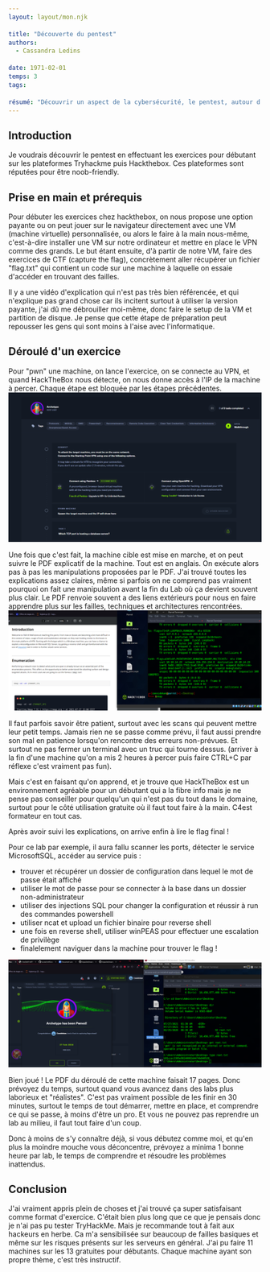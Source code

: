 ```yaml
---
layout: layout/mon.njk

title: "Découverte du pentest"
authors:
  - Cassandra Ledins

date: 1971-02-01
temps: 3
tags:

résumé: "Découvrir un aspect de la cybersécurité, le pentest, autour d'exercices en ligne variés"
---
```


## Introduction

Je voudrais découvrir le pentest en effectuant les exercices pour débutant sur les plateformes Tryhackme puis Hackthebox. Ces plateformes sont réputées pour être noob-friendly.

## Prise en main et prérequis

Pour débuter les exercices chez hackthebox, on nous propose une option payante ou on peut jouer sur le navigateur directement avec une VM (machine virtuelle) personnalisée, ou alors le faire à la main nous-même, c'est-à-dire installer une VM sur notre ordinateur et mettre en place le VPN comme des grands. Le but étant ensuite, d'à partir de notre VM, faire des exercices de CTF (capture the flag), concrètement aller récupérer un fichier "flag.txt" qui contient un code sur une machine à laquelle on essaie d'accéder en trouvant des failles.

Il y a une vidéo d'explication qui n'est pas très bien référencée, et qui n'explique pas grand chose car ils incitent surtout à utiliser la version payante, j'ai dû me débrouiller moi-même, donc faire le setup de la VM et partition de disque. Je pense que cette étape de préparation peut repousser les gens qui sont moins à l'aise avec l'informatique.

## Déroulé d'un exercice

Pour "pwn" une machine, on lance l'exercice, on se connecte au VPN, et quand HackTheBox nous détecte, on nous donne accès à l'IP de la machine à percer. Chaque étape est bloquée par les étapes précédentes.
![](./Intro.png)

Une fois que c'est fait, la machine cible est mise en marche, et on peut suivre le PDF explicatif de la machine. Tout est en anglais. On exécute alors pas à pas les manipulations proposées par le PDF. J'ai trouvé toutes les explications assez claires, même si parfois on ne comprend pas vraiment pourquoi on fait une manipulation avant la fin du Lab où ça devient souvent plus clair. Le PDF renvoie souvent a des liens extérieurs pour nous en faire apprendre plus sur les failles, techniques et architectures rencontrées. 
![](./deroule.png)

Il faut parfois savoir être patient, surtout avec les scans qui peuvent mettre leur petit temps. Jamais rien ne se passe comme prévu, il faut aussi prendre son mal en patience lorsqu'on rencontre des erreurs non-prévues. Et surtout ne pas fermer un terminal avec un truc qui tourne dessus. (arriver à la fin d'une machine qu'on a mis 2 heures à percer puis faire CTRL+C par réflexe c'est vraiment pas fun). 

Mais c'est en faisant qu'on apprend, et je trouve que HackTheBox est un environnement agréable pour un débutant qui a la fibre info mais je ne pense pas conseiller pour quelqu'un qui n'est pas du tout dans le domaine, surtout pour le côté utilisation gratuite où il faut tout faire à la main. C4est formateur en tout cas.

Après avoir suivi les explications, on arrive enfin à lire le flag final !

Pour ce lab par exemple, il aura fallu scanner les ports, détecter le service MicrosoftSQL, accéder au service puis :

- trouver et récupérer un dossier de configuration dans lequel le mot de passe était affiché
- utiliser le mot de passe pour se connecter à la base dans un dossier non-administrateur
- utiliser des injections SQL pour changer la configuration et réussir à run des commandes powershell
- utiliser ncat et upload un fichier binaire pour reverse shell
- une fois en reverse shell, utiliser winPEAS pour effectuer une escalation de privilège 
- finalelement naviguer dans la machine pour trouver le flag !

![](./final.png)

Bien joué ! Le PDF du déroulé de cette machine faisait 17 pages. Donc prévoyez du temps, surtout quand vous avancez dans des labs plus laborieux et "réalistes". C'est pas vraiment possible de les finir en 30 minutes, surtout le temps de tout démarrer, mettre en place, et comprendre ce qui se passe, à moins d'être un pro. Et vous ne pouvez pas reprendre un lab au milieu, il faut tout faire d'un coup. 

Donc à moins de s'y connaître déjà, si vous débutez comme moi, et qu'en plus la moindre mouche vous déconcentre, prévoyez a minima 1 bonne heure par lab, le temps de comprendre et résoudre les problèmes inattendus.

## Conclusion

J'ai vraiment appris plein de choses et j'ai trouvé ça super satisfaisant comme format d'exercice. C'était bien plus long que ce que je pensais donc je n'ai pas pu tester TryHackMe. Mais je recommande tout à fait aux hackeurs en herbe. Ca m'a sensibilisée sur beaucoup de failles basiques et même sur les risques présents sur les serveurs en général. J'ai pu faire 11 machines sur les 13 gratuites pour débutants. Chaque machine ayant son propre thème, c'est très instructif.

